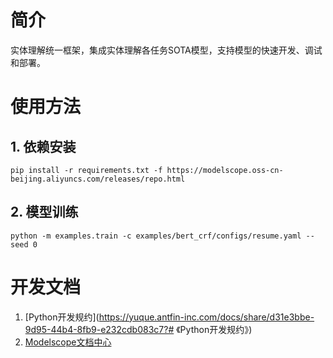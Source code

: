 # 简介
实体理解统一框架，集成实体理解各任务SOTA模型，支持模型的快速开发、调试和部署。


# 使用方法

## 1. 依赖安装
```
pip install -r requirements.txt -f https://modelscope.oss-cn-beijing.aliyuncs.com/releases/repo.html
```

## 2. 模型训练
```
python -m examples.train -c examples/bert_crf/configs/resume.yaml --seed 0
```


# 开发文档
1. [Python开发规约](https://yuque.antfin-inc.com/docs/share/d31e3bbe-9d95-44b4-8fb9-e232cdb083c7?# 《Python开发规约》)
2. [Modelscope文档中心](https://modelscope.cn/docs/%E9%A6%96%E9%A1%B5)

